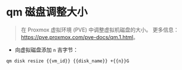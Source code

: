 # qm 磁盘调整大小

> 在 Proxmox 虚拟环境 (PVE) 中调整虚拟机磁盘的大小。
> 更多信息：<https://pve.proxmox.com/pve-docs/qm.1.html>。

- 向虚拟磁盘添加 `n` 吉字节：

`qm disk resize {{vm_id}} {{disk_name}} +{{n}}G`